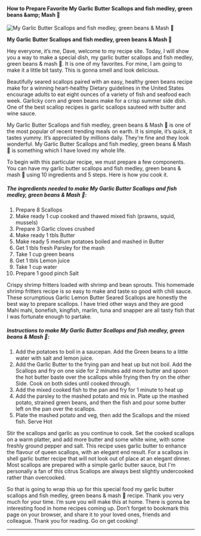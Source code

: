             

#### How to Prepare Favorite My Garlic Butter Scallops and fish medley, green beans &amp;amp; Mash 💚

![My Garlic Butter Scallops and fish medley, green beans &amp; Mash 💚](https://img-global.cpcdn.com/recipes/fbeaae885e5412dd/751x532cq70/my-garlic-butter-scallops-and-fish-medley-green-beans-mash-%f0%9f%92%9a-recipe-main-photo.jpg)

**My Garlic Butter Scallops and fish medley, green beans &amp; Mash 💚**

Hey everyone, it’s me, Dave, welcome to my recipe site. Today, I will show you a way to make a special dish, my garlic butter scallops and fish medley, green beans & mash 💚. It is one of my favorites. For mine, I am going to make it a little bit tasty. This is gonna smell and look delicious.

Beautifully seared scallops paired with an easy, healthy green beans recipe make for a winning heart-healthy Dietary guidelines in the United States encourage adults to eat eight ounces of a variety of fish and seafood each week. Garlicky corn and green beans make for a crisp summer side dish. One of the best scallop recipes is garlic scallops sauteed with butter and wine sauce.

My Garlic Butter Scallops and fish medley, green beans & Mash 💚 is one of the most popular of recent trending meals on earth. It is simple, it’s quick, it tastes yummy. It’s appreciated by millions daily. They’re fine and they look wonderful. My Garlic Butter Scallops and fish medley, green beans & Mash 💚 is something which I have loved my whole life.

To begin with this particular recipe, we must prepare a few components. You can have my garlic butter scallops and fish medley, green beans & mash 💚 using 10 ingredients and 5 steps. Here is how you cook it.

##### The ingredients needed to make My Garlic Butter Scallops and fish medley, green beans & Mash 💚:

1.  Prepare 8 Scallops
2.  Make ready 1 cup cooked and thawed mixed fish (prawns, squid, mussels)
3.  Prepare 3 Garlic cloves crushed
4.  Make ready 1 tbls Butter
5.  Make ready 5 medium potatoes boiled and mashed in Butter
6.  Get 1 tbls fresh Parsley for the mash
7.  Take 1 cup green beans
8.  Get 1 tbls Lemon juice
9.  Take 1 cup water
10.  Prepare 1 good pinch Salt

Crispy shrimp fritters loaded with shrimp and bean sprouts. This homemade shrimp fritters recipe is so easy to make and taste so good with chili sauce. These scrumptious Garlic Lemon Butter Seared Scallops are honestly the best way to prepare scallops. I have tried other ways and they are good Mahi mahi, bonefish, kingfish, marlin, tuna and snapper are all tasty fish that I was fortunate enough to partake.

##### Instructions to make My Garlic Butter Scallops and fish medley, green beans & Mash 💚:

1.  Add the potatoes to boil in a saucepan. Add the Green beans to a little water with salt and lemon juice.
2.  Add the Garlic Butter to the frying pan and heat up but not boil. Add the Scallops and fry on one side for 2 minutes add more butter and spoon the hot butter baste over the scallops while frying then fry on the other Side. Cook on both sides until cooked through.
3.  Add the mixed cooked fish to the pan and fry for 1 minute to heat up
4.  Add the parsley to the mashed potato and mix in. Plate up the mashed potato, strained green beans, and then the fish and pour some butter left on the pan over the scallops.
5.  Plate the mashed potato and veg, then add the Scallops and the mixed fish. Serve Hot

Stir the scallops and garlic as you continue to cook. Set the cooked scallops on a warm platter, and add more butter and some white wine, with some freshly ground pepper and salt. This recipe uses garlic butter to enhance the flavour of queen scallops, with an elegant end result. For a scallops in shell garlic butter recipe that will not look out of place at an elegant dinner. Most scallops are prepared with a simple garlic butter sauce, but I'm personally a fan of this citrus Scallops are always best slightly undercooked rather than overcooked.

So that is going to wrap this up for this special food my garlic butter scallops and fish medley, green beans & mash 💚 recipe. Thank you very much for your time. I’m sure you will make this at home. There is gonna be interesting food in home recipes coming up. Don’t forget to bookmark this page on your browser, and share it to your loved ones, friends and colleague. Thank you for reading. Go on get cooking!

* * *
